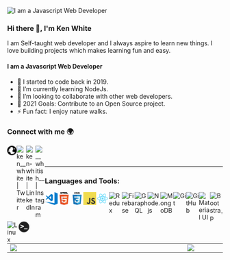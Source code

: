 ![I am a Javascript Web Developer](https://user-images.githubusercontent.com/68158625/111168688-5c5a6400-85b3-11eb-8617-0ddf29a278f9.jpg)

### Hi there 👋, I'm Ken White

I am Self-taught web developer and I always aspire to learn new things. I love building projects which makes learning fun and easy.

#### I am a Javascript Web Developer

- 🔭 I started to code back in 2019.
- 🌱 I’m currently learning NodeJs.
- 👯 I’m looking to collaborate with other web developers.
- 🥅 2021 Goals: Contribute to an Open Source project.
- ⚡ Fun fact: I enjoy nature walks.

### Connect with me :earth_africa:

[<img align="left" alt="ken-portfolio.netlify.app" width="22px" src="https://raw.githubusercontent.com/iconic/open-iconic/master/svg/globe.svg" />][website]
[<img align="left" alt="ken__white | Twitter" width="22px" src="https://cdn.jsdelivr.net/npm/simple-icons@v3/icons/twitter.svg" />][twitter]
[<img align="left" alt="ken-white | LinkedIn" width="22px" src="https://cdn.jsdelivr.net/npm/simple-icons@v3/icons/linkedin.svg" />][linkedin]
[<img align="left" alt="__whitish__ | Instagram" width="22px" src="https://cdn.jsdelivr.net/npm/simple-icons@v3/icons/instagram.svg" />][instagram]

<br />
<br />

---

### Languages and Tools:

[<img align="left" alt="Visual Studio Code" width="30px" src="https://raw.githubusercontent.com/github/explore/80688e429a7d4ef2fca1e82350fe8e3517d3494d/topics/visual-studio-code/visual-studio-code.png" />][github]
[<img align="left" alt="HTML5" width="30px" src="https://raw.githubusercontent.com/github/explore/80688e429a7d4ef2fca1e82350fe8e3517d3494d/topics/html/html.png" />][github]
[<img align="left" alt="CSS3" width="30px" src="https://raw.githubusercontent.com/github/explore/80688e429a7d4ef2fca1e82350fe8e3517d3494d/topics/css/css.png" />][github]
[<img align="left" alt="JavaScript" width="30px" src="https://raw.githubusercontent.com/github/explore/80688e429a7d4ef2fca1e82350fe8e3517d3494d/topics/javascript/javascript.png" />][github]
[<img align="left" alt="React" width="30px" src="https://raw.githubusercontent.com/github/explore/80688e429a7d4ef2fca1e82350fe8e3517d3494d/topics/react/react.png" />][github]
[<img align="left" alt="Redux" width="30px" src="https://user-images.githubusercontent.com/68158625/111172537-f5d74500-85b6-11eb-9f29-ab7d31d1e215.png" />][github]
[<img align="left" alt="Firebase" width="30px" src="https://user-images.githubusercontent.com/68158625/111172956-51093780-85b7-11eb-897d-aec5645d2da1.png" />][github]
[<img align="left" alt="GraphQL" width="30px" src="https://user-images.githubusercontent.com/68158625/111172658-0edff600-85b7-11eb-8c96-7c10c999784d.png" />][github]
[<img align="left" alt="Node.js" width="30px" src="https://user-images.githubusercontent.com/68158625/111176007-02a96800-85ba-11eb-9b95-fa09443813a7.png" />][github]
[<img align="left" alt="MongoDB" width="30px" src="https://user-images.githubusercontent.com/68158625/111173135-76964100-85b7-11eb-9fdf-08bcea2f7d20.png" />][github]
[<img align="left" alt="Git" width="30px" src="https://user-images.githubusercontent.com/68158625/111172863-3cc53a80-85b7-11eb-8631-2878c0e254bf.png" />][github]
[<img align="left" alt="GitHub" width="30px" src="https://user-images.githubusercontent.com/68158625/111172742-215a2f80-85b7-11eb-915b-91d5e37aa943.png" />][github]
[<img align="left" alt="Material UI" width="26px" src="https://user-images.githubusercontent.com/68158625/111176327-4a2ff400-85ba-11eb-8be3-c0480a83c00e.png" />][github]
[<img align="left" alt="Bootstrap" width="26px" src="https://user-images.githubusercontent.com/68158625/111176226-32f10680-85ba-11eb-98f6-1568ff432a1f.png" />][github]
[<img align="left" alt="Linux" width="26px" src="https://user-images.githubusercontent.com/68158625/111176133-1ead0980-85ba-11eb-96e1-72017d2d9894.png" />][github]
[<img align="left" alt="Terminal" width="26px" src="https://raw.githubusercontent.com/github/explore/80688e429a7d4ef2fca1e82350fe8e3517d3494d/topics/terminal/terminal.png" />][github]

<br />
<br />

---

<center>
  <table>
  <tr>
      <td><img width="400px" align="left" src="https://github-readme-stats.vercel.app/api?username=KenWhite02&count_private=true&theme=gotham&show_icons=true" /></td>
      <td><img width="380px" align="left" src="https://github-readme-stats.vercel.app/api/top-langs/?username=KenWhite02&layout=compact&theme=gotham&count_private=true" /></td>
  </tr>   
  </table>
</center>

[website]: https://ken-portfolio.netlify.app/
[twitter]: https://twitter.com/ken__white
[instagram]: https://www.instagram.com/__whitish__/?hl=en
[linkedin]: https://www.linkedin.com/in/ken-white-3008701b9/
[github]: https://github.com/KenWhite02
